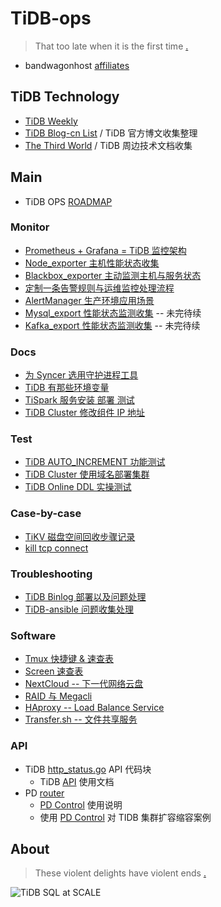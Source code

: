 # TiDB-ops

> That too late when it is the first time [.](https://www.google.com/ "Google")

- bandwagonhost [affiliates](https://bandwagonhost.com/aff.php?aff=1572)

## TiDB Technology

- [TiDB Weekly](http://weekly.pingcap.com "Weekly update in TiDB")
- [TiDB Blog-cn List](TiDB-Blog-List.md) / TiDB 官方博文收集整理
- [The Third World](The-Third-World.md) / TiDB 周边技术文档收集

## Main

- TiDB OPS [ROADMAP](ROADMAP.md)

### Monitor

- [Prometheus + Grafana = TiDB 监控架构](Monitor/170601-Prometheus-Grafana.md)
- [Node_exporter 主机性能状态收集](Monitor/170602-Node_exporter.md)
- [Blackbox_exporter 主动监测主机与服务状态](Monitor/170603-Blackbox_exporter.md)
- [定制一条告警规则与运维监控处理流程](Monitor/170605-Alert-Rules-Case.md)
- [AlertManager 生产环境应用场景](Monitor/170607-AlertManager.md)
- [Mysql_export 性能状态监测收集](Monitor/170701-Mysql_export.md) -- 未完待续
- [Kafka_export 性能状态监测收集](Monitor/170702-Kafka_export.md) -- 未完待续

### Docs

- [为 Syncer 选用守护进程工具](Docs/180323-Systemd-Syncer.md)
- [TiDB 有那些环境变量](Docs/180411-TiDB-vars.md)
- [TiSpark 服务安装 部署 测试](Docs/180416-TiSpark-deploy.md)
- [TiDB Cluster 修改组件 IP 地址](Docs/180327-TiDB-IP.md)

### Test

- [TiDB AUTO_INCREMENT 功能测试](Test/180327-AutoIncrementTest.md)
- [TiDB Cluster 使用域名部署集群](Test/180406-TiDB-Domain.md)
- [TiDB Online DDL 实操测试](Test/171010-TiDB-Online-DDL.md)

### Case-by-case

- [TiKV 磁盘空间回收步骤记录](Case-by-case/180503-Disk-Space-recovery.md)
- [kill tcp connect](Case-by-case/180505-tcpkill.md)

### Troubleshooting

- [TiDB Binlog 部署以及问题处理](Troubleshooting/TiDB-Binlog.md)
- [TiDB-ansible 问题收集处理](Troubleshooting/tidb-ansible-FAQ.md)

### Software

- [Tmux 快捷键 & 速查表](SoftWare/tmux.md)
- [Screen 速查表](SoftWare/screen.md)
- [NextCloud -- 下一代网络云盘](SoftWare/nextcloud.md)
- [RAID 与 Megacli](SoftWare/Megacli.md)
- [HAproxy -- Load Balance Service](SoftWare/HAproxy.md)
- [Transfer.sh -- 文件共享服务](SoftWare/Transfer.sh.md)

### API

- TiDB [http_status.go](https://github.com/pingcap/tidb/blob/master/server/http_status.go) API 代码块
  - TiDB [API](https://github.com/pingcap/tidb/blob/master/docs/tidb_http_api.md) 使用文档
- PD [router](https://github.com/pingcap/pd/blob/master/server/api/router.go)
  - [PD Control](https://github.com/pingcap/docs-cn/blob/master/tools/pd-control.md) 使用说明
  - 使用 [PD Control](https://github.com/pingcap/docs-cn/blob/master/op-guide/horizontal-scale.md) 对 TIDB 集群扩容缩容案例

## About

> These violent delights have violent ends [.](https://github.com/BigerCAP/tidb-ops "Westworld")

![TiDB SQL at SCALE](https://raw.githubusercontent.com/BigerCAP/tidb-ops/master/Media/about-logo.png "A Distributed HTAP database compatible with the MySQL protocol")
